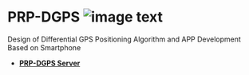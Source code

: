 # PRP-DGPS ![image text](https://www.travis-ci.org/rum2mojito/PRP-DGPS.svg?branch=master)
Design of Differential GPS Positioning Algorithm and APP Development Based on Smartphone
- **[PRP-DGPS Server](https://github.com/rum2mojito/PRP-DGPS/tree/master/server)**
